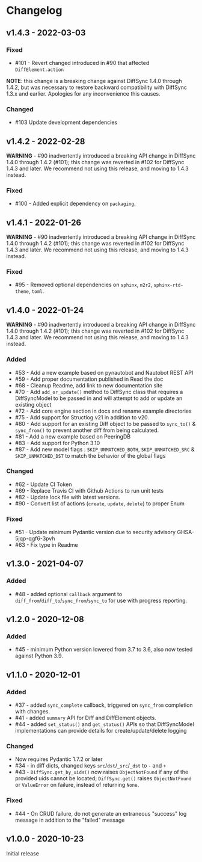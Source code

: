 # Changelog

## v1.4.3 - 2022-03-03

### Fixed

- #101 - Revert changed introduced in #90 that affected `DiffElement.action`

**NOTE**: this change is a breaking change against DiffSync 1.4.0 through 1.4.2, but was necessary to restore backward compatibility with DiffSync 1.3.x and earlier. Apologies for any inconvenience this causes.

### Changed

- #103 Update development dependencies

## v1.4.2 - 2022-02-28

**WARNING** - #90 inadvertently introduced a breaking API change in DiffSync 1.4.0 through 1.4.2 (#101); this change was reverted in #102 for DiffSync 1.4.3 and later. We recommend not using this release, and moving to 1.4.3 instead.

### Fixed

- #100 - Added explicit dependency on `packaging`.

## v1.4.1 - 2022-01-26

**WARNING** - #90 inadvertently introduced a breaking API change in DiffSync 1.4.0 through 1.4.2 (#101); this change was reverted in #102 for DiffSync 1.4.3 and later. We recommend not using this release, and moving to 1.4.3 instead.

### Fixed

- #95 - Removed optional dependencies on `sphinx`, `m2r2`, `sphinx-rtd-theme`, `toml`.

## v1.4.0 - 2022-01-24

**WARNING** - #90 inadvertently introduced a breaking API change in DiffSync 1.4.0 through 1.4.2 (#101); this change was reverted in #102 for DiffSync 1.4.3 and later. We recommend not using this release, and moving to 1.4.3 instead.

### Added

- #53 - Add a new example based on pynautobot and Nautobot REST API
- #59 - Add proper documentation published in Read the doc
- #68 - Cleanup Readme, add link to new documentation site
- #70 - Add `add_or_update()` method to DiffSync class that requires a DiffSyncModel to be passed in and will attempt to add or update an existing object
- #72 - Add core engine section in docs and rename example directories
- #75 - Add support for Structlog v21 in addition to v20.
- #80 - Add support for an existing Diff object to be passed to `sync_to()` & `sync_from()` to prevent another diff from being calculated.
- #81 - Add a new example based on PeeringDB
- #83 - Add support for Python 3.10
- #87 - Add new model flags : `SKIP_UNMATCHED_BOTH`, `SKIP_UNMATCHED_SRC` & `SKIP_UNMATCHED_DST` to match the behavior of the global flags

### Changed

- #62 - Update CI Token
- #69 - Replace Travis CI with Github Actions to run unit tests
- #82 - Update lock file with latest versions.
- #90 - Convert list of actions (`create`, `update`, `delete`) to proper Enum

### Fixed

- #51 - Update minimum Pydantic version due to security advisory GHSA-5jqp-qgf6-3pvh
- #63 - Fix type in Readme

## v1.3.0 - 2021-04-07

### Added

- #48 - added optional `callback` argument to `diff_from`/`diff_to`/`sync_from`/`sync_to` for use with progress reporting.

## v1.2.0 - 2020-12-08

### Added

- #45 - minimum Python version lowered from 3.7 to 3.6, also now tested against Python 3.9.

## v1.1.0 - 2020-12-01

### Added

- #37 - added `sync_complete` callback, triggered on `sync_from` completion with changes.
- #41 - added `summary` API for Diff and DiffElement objects.
- #44 - added `set_status()` and `get_status()` APIs so that DiffSyncModel implementations can provide details for create/update/delete logging

### Changed

- Now requires Pydantic 1.7.2 or later
- #34 - in diff dicts, changed keys `src`/`dst`/`_src`/`_dst` to `-` and `+`
- #43 - `DiffSync.get_by_uids()` now raises `ObjectNotFound` if any of the provided uids cannot be located; `DiffSync.get()` raises `ObjectNotFound` or `ValueError` on failure, instead of returning `None`.

### Fixed

- #44 - On CRUD failure, do not generate an extraneous "success" log message in addition to the "failed" message


## v1.0.0 - 2020-10-23

Initial release
